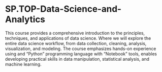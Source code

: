 # SP.TOP-Data-Science-and-Analytics

This course provides a comprehensive introduction to the principles, techniques, and applications of data science. Where we will explore the entire data science workflow, from data collection, cleaning, analysis, visualization, and modeling. The course emphasizes hands-on experience using and “Python” programming language with “Notebook” tools, enables developing practical skills in data manipulation, statistical analysis, and machine learning.